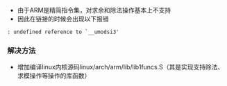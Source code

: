 - 由于ARM是精简指令集，对求余和除法操作基本上不支持
- 因此在链接的时候会出现以下报错
```
: undefined reference to `__umodsi3'

```

### 解决方法
- 增加编译linux内核源码linux/arch/arm/lib/lib1funcs.S（其是实现支持除法、求模操作等操作的库函数）